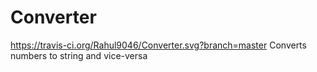 # Converter
https://travis-ci.org/Rahul9046/Converter.svg?branch=master
Converts numbers to string and vice-versa
